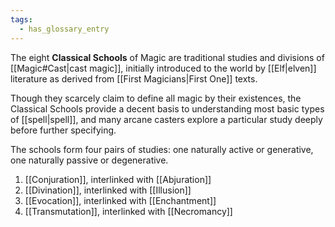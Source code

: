 ```yaml
---
tags:
  - has_glossary_entry
---
```


The eight **Classical Schools** of Magic are traditional studies and divisions of [[Magic#Cast|cast magic]], initially introduced to the world by [[Elf|elven]] literature as derived from [[First Magicians|First One]] texts. 

Though they scarcely claim to define all magic by their existences, the Classical Schools provide a decent basis to understanding most basic types of [[spell|spell]], and many arcane casters explore a particular study deeply before further specifying.

The schools form four pairs of studies: one naturally active or generative, one naturally passive or degenerative.
1. [[Conjuration]], interlinked with [[Abjuration]]
2. [[Divination]], interlinked with [[Illusion]]
3. [[Evocation]], interlinked with [[Enchantment]]
4. [[Transmutation]], interlinked with [[Necromancy]]
